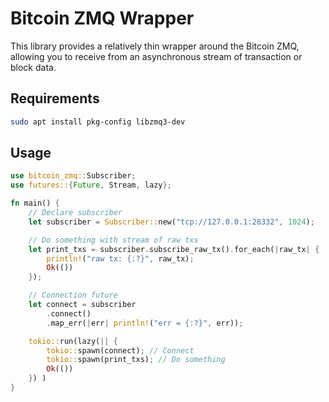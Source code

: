 # Bitcoin ZMQ Wrapper

This library provides a relatively thin wrapper around the Bitcoin ZMQ, allowing you to receive from an asynchronous stream of transaction or block data.

## Requirements

```bash
sudo apt install pkg-config libzmq3-dev
```

## Usage

```rust
use bitcoin_zmq::Subscriber;
use futures::{Future, Stream, lazy};

fn main() {
    // Declare subscriber
    let subscriber = Subscriber::new("tcp://127.0.0.1:28332", 1024);

    // Do something with stream of raw txs
    let print_txs = subscriber.subscribe_raw_tx().for_each(|raw_tx| {
        println!("raw tx: {:?}", raw_tx);
        Ok(())
    });

    // Connection future
    let connect = subscriber
        .connect()
        .map_err(|err| println!("err = {:?}", err));

    tokio::run(lazy(|| {
        tokio::spawn(connect); // Connect
        tokio::spawn(print_txs); // Do something
        Ok(())
    }) )
}

```
